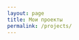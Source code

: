 ```yaml
---
layout: page
title: Мои проекты
permalink: /projects/
---
```


<div>
    <div class="github-widget" data-repo="dotenv-linter/dotenv-linter"></div>
    <div class="github-widget" data-repo="mgrachev/gastly"></div>
    <div class="github-widget" data-repo="mgrachev/capistrano-hanami"></div>
    <div class="github-widget" data-repo="mgrachev/mina-hanami"></div>
    <div class="github-widget" data-repo="reviewdog/action-rubocop"></div>
    <div class="github-widget" data-repo="reviewdog/action-hadolint"></div>
    <div class="github-widget" data-repo="reviewdog/action-brakeman"></div>
    <div class="github-widget" data-repo="reviewdog/action-reek"></div>
</div>
